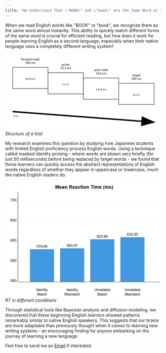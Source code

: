 ```yaml
---
title: "We Understand That \"BOOK\" and \"book\" Are the Same Word at the Early Stage"
---
```



When we read English words like "BOOK" or "book", we recognize them as the same word almost instantly. This ability to quickly match different forms of the same word is crucial for efficient reading, but how does it work for people learning English as a second language, especially when their native language uses a completely different writing system?

![masked priming paradigm](images/mip-1.png)
*Structure of a trial*

My research examines this question by studying how Japanese students with limited English proficiency process English words. Using a technique called masked identity priming - where words are shown very briefly (for just 50 milliseconds) before being replaced by target words - we found that these learners can quickly access the abstract representations of English words regardless of whether they appear in uppercase or lowercase, much like native English readers do.

![RT in different conditions](images/mip-2.png)
*RT in different conditions*

Through statistical tools like Bayesian analysis and diffusion modeling, we discovered that these beginning English learners showed patterns remarkably similar to native English speakers. This suggests that our brains are more adaptable than previously thought when it comes to learning new writing systems - an encouraging finding for anyone embarking on the journey of learning a new language.

Feel free to send me an [Email](https://dengpeng.org/contact/) if interested.
